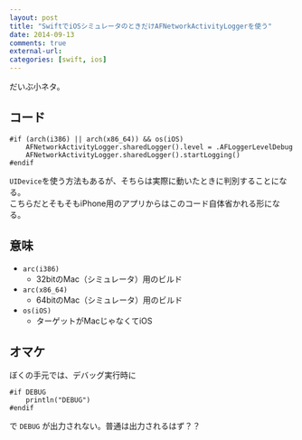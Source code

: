 ```yaml
---
layout: post
title: "SwiftでiOSシミュレータのときだけAFNetworkActivityLoggerを使う"
date: 2014-09-13
comments: true
external-url: 
categories: [swift, ios]
---
```


だいぶ小ネタ。

## コード

```
#if (arch(i386) || arch(x86_64)) && os(iOS)
    AFNetworkActivityLogger.sharedLogger().level = .AFLoggerLevelDebug
    AFNetworkActivityLogger.sharedLogger().startLogging()
#endif
```

`UIDevice`を使う方法もあるが、そちらは実際に動いたときに判別することになる。  
こちらだとそもそもiPhone用のアプリからはこのコード自体省かれる形になる。

## 意味

- `arc(i386)`
    - 32bitのMac（シミュレータ）用のビルド
- `arc(x86_64)`
    - 64bitのMac（シミュレータ）用のビルド
- `os(iOS)`
    - ターゲットがMacじゃなくてiOS

## オマケ

ぼくの手元では、デバッグ実行時に

```
#if DEBUG
    println("DEBUG")
#endif
```

で `DEBUG` が出力されない。普通は出力されるはず？？
